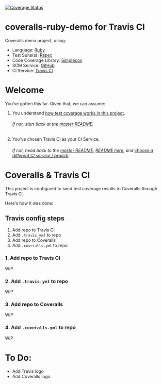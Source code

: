 [![Coverage Status](https://coveralls.io/repos/github/afinetooth/coveralls-demo-ruby/badge.svg?branch=travis)](https://coveralls.io/github/afinetooth/coveralls-demo-ruby?branch=travis)

# coveralls-ruby-demo for Travis CI

Coveralls demo project, using:

* Language: [Ruby](https://www.ruby-lang.org/) 
* Test Suite(s): [Rspec](https://rspec.info/) 
* Code Coverage Library: [Simplecov](https://github.com/colszowka/simplecov)
* SCM Service: [GitHub](https://github.com/)
* CI Service: [Travis CI](https://travis-ci.com/)

# Welcome

You've gotten this far. Given that, we can assume:

1. You understand [how test coverage works in this project](https://github.com/afinetooth/coveralls-demo-ruby#1-understand-test-coverage-in-this-project). 

   ###### If not, start back at the [master README](https://github.com/afinetooth/coveralls-demo-ruby).

2. You've chosen Travis CI as your CI Service. 

   ###### If not, head back to the [master README](https://github.com/afinetooth/coveralls-demo-ruby), [README here](https://github.com/afinetooth/coveralls-demo-ruby#4-configure-this-project-to-use-coveralls), and [choose a different CI service / branch](https://github.com/afinetooth/coveralls-demo-ruby#which-ci-service-will-you-use).

# Coveralls & Travis CI

This project is configured to send test coverage results to Coveralls through Travis CI. 

Here's how it was done:

## Travis config steps

1. Add repo to Travis CI
2. Add `.travis.yml` to repo
3. Add repo to Coveralls
4. Add `.coveralls.yml` to repo

### 1. Add repo to Travis CI

WIP

### 2. Add `.travis.yml` to repo

WIP

### 3. Add repo to Coveralls

WIP

### 4. Add `.coveralls.yml` to repo

WIP

# To Do:
* Add Travis logo
* Add Coveralls logo
